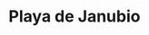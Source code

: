 ---
title: "Playa de Janubio"
description: Une plage de sable noir situé à côté des marais salants. Beaucoup de vent et la mer était très agitée. Cette plage est à voir mais pas nécessairement agréable pour s’y poser.
lat: 28.93457387254879
lon: -13.829705715179445
address: LZ-703 35570 Yaiza, Las Palmas de Grande Canarie, Espagne
website: 
tags: "plage"
image: images/playa-de-janubio.jpg
---